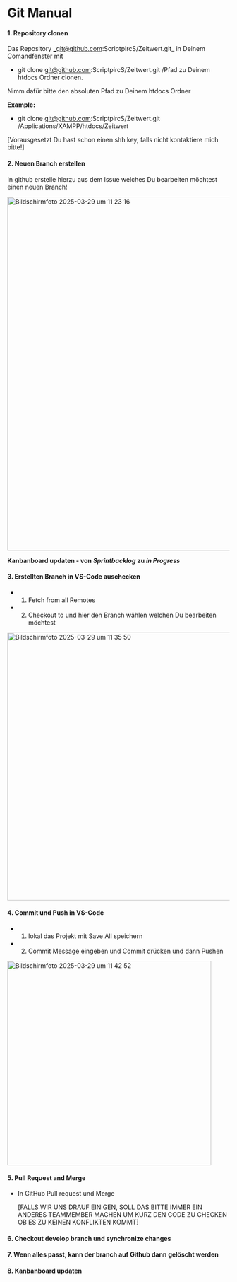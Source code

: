 # Git Manual

#### **1. Repository clonen** 
Das Repository _git@github.com:ScriptpircS/Zeitwert.git_ in Deinem Comandfenster mit
- git clone git@github.com:ScriptpircS/Zeitwert.git /Pfad zu Deinem htdocs Ordner
clonen.

Nimm dafür bitte den absoluten Pfad zu Deinem htdocs Ordner

**Example:**
- git clone git@github.com:ScriptpircS/Zeitwert.git /Applications/XAMPP/htdocs/Zeitwert

[Vorausgesetzt Du hast schon einen shh key, falls nicht kontaktiere mich bitte!]

#### **2. Neuen Branch erstellen** 

In github erstelle hierzu aus dem Issue welches Du bearbeiten möchtest einen neuen Branch!

<img width="800" alt="Bildschirmfoto 2025-03-29 um 11 23 16" src="https://github.com/user-attachments/assets/8e297ce1-e5be-43d4-8834-b276e025bad6" />

**Kanbanboard updaten - von _Sprintbacklog_ zu _in Progress_** 

#### **3. Erstellten Branch in VS-Code auschecken**

- 1. Fetch from all Remotes
- 2. Checkout to und hier den Branch wählen welchen Du bearbeiten möchtest
 
<img width="606" alt="Bildschirmfoto 2025-03-29 um 11 35 50" src="https://github.com/user-attachments/assets/eb2ee022-560c-41b9-98ed-a9f4a75ed966" />

#### **4. Commit und Push in VS-Code**

- 1. lokal das Projekt mit Save All speichern
- 2. Commit Message eingeben und Commit drücken und dann Pushen

<img width="462" alt="Bildschirmfoto 2025-03-29 um 11 42 52" src="https://github.com/user-attachments/assets/0c964d6a-2aa3-4deb-a011-7ac175478dad" />

#### **5. Pull Request and Merge**

- In GitHub Pull request und Merge
 
  [FALLS WIR UNS DRAUF EINIGEN, SOLL DAS BITTE IMMER EIN ANDERES TEAMMEMBER MACHEN UM KURZ DEN CODE ZU CHECKEN OB ES ZU KEINEN KONFLIKTEN KOMMT]

#### **6. Checkout develop branch und synchronize changes**

#### **7. Wenn alles passt, kann der branch auf Github dann gelöscht werden**

#### **8. Kanbanboard updaten**

